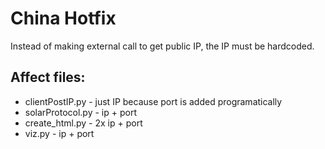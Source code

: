 # China Hotfix

Instead of making external call to get public IP, the IP must be hardcoded.

## Affect files:

* clientPostIP.py - just IP because port is added programatically
* solarProtocol.py - ip + port
* create_html.py - 2x ip + port
* viz.py - ip + port